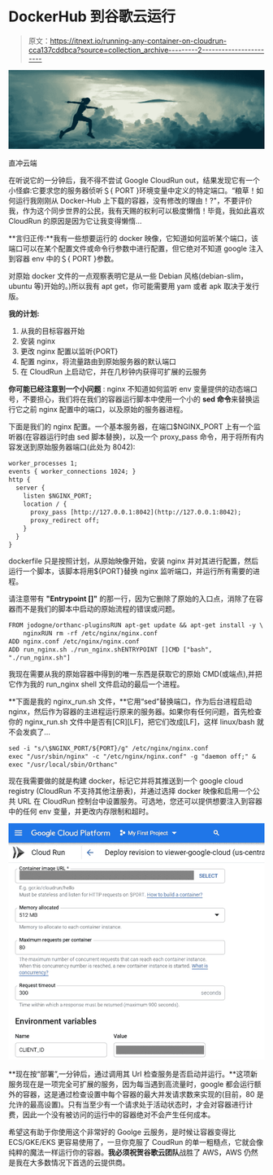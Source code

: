 # DockerHub 到谷歌云运行

> 原文：<https://itnext.io/running-any-container-on-cloudrun-cca137cddbca?source=collection_archive---------2----------------------->

![](img/5cf7a21e2283c83cf3ea159db73906b8.png)

直冲云端

在听说它的一分钟后，我不得不尝试 Google CloudRun out，结果发现它有一个小怪癖:它要求您的服务器侦听＄{ PORT }环境变量中定义的特定端口。“粮草！如何运行我刚刚从 Docker-Hub 上下载的容器，没有修改的理由！?"，不要评价我，作为这个同步世界的公民，我有天赐的权利可以极度懒惰！毕竟，我如此喜欢 CloudRun 的原因是因为它让我变得懒惰…

**言归正传:**我有一些想要运行的 docker 映像，它知道如何监听某个端口，该端口可以在某个配置文件或命令行参数中进行配置，但它绝对不知道 google 注入到容器 env 中的＄{ PORT }参数。

对原始 docker 文件的一点观察表明它是从一些 Debian 风格(debian-slim，ubuntu 等)开始的。)所以我有 apt get，你可能需要用 yam 或者 apk 取决于发行版。

**我的计划:**

1.  从我的目标容器开始
2.  安装 nginx
3.  更改 nginx 配置以监听{PORT}
4.  配置 nginx，将流量路由到原始服务器的默认端口
5.  在 CloudRun 上启动它，并在几秒钟内获得可扩展的云服务

**你可能已经注意到一个小问题** : nginx 不知道如何监听 env 变量提供的动态端口号，不要担心，我们将在我们的容器运行脚本中使用一个小的 **sed 命令**来替换运行它之前 nginx 配置中的端口，以及原始的服务器进程。

下面是我们的 nginx 配置。一个基本服务器，在端口$NGINX_PORT 上有一个监听器(在容器运行时由 sed 脚本替换)，以及一个 proxy_pass 命令，用于将所有内容发送到原始服务器端口(此处为 8042):

```
worker_processes 1;
events { worker_connections 1024; }
http {
  server {
    listen $NGINX_PORT;
    location / {
      proxy_pass [http://127.0.0.1:8042](http://127.0.0.1:8042);
      proxy_redirect off;
    }
  }
}
```

dockerfile 只是按照计划，从原始映像开始，安装 nginx 并对其进行配置，然后运行一个脚本，该脚本将用${PORT}替换 nginx 监听端口，并运行所有需要的进程。

请注意带有 **"Entrypoint []"** 的那一行，因为它删除了原始的入口点，消除了在容器而不是我们的脚本中启动的原始流程的错误或问题。

```
FROM jodogne/orthanc-pluginsRUN apt-get update && apt-get install -y \
    nginxRUN rm -rf /etc/nginx/nginx.conf
ADD nginx.conf /etc/nginx/nginx.conf
ADD run_nginx.sh ./run_nginx.shENTRYPOINT []CMD ["bash", "./run_nginx.sh"]
```

我现在需要从我的原始容器中得到的唯一东西是获取它的原始 CMD(或端点),并把它作为我的 run_nginx shell 文件启动的最后一个进程。

**下面是我的 nginx_run.sh 文件，**它用“sed”替换端口，作为后台进程启动 nginx，然后作为容器的主进程运行原来的服务器。如果你有任何问题，首先检查你的 nginx_run.sh 文件中是否有[CR][LF]，把它们改成[LF]，这样 linux/bash 就不会发疯了…

```
sed -i "s/\$NGINX_PORT/${PORT}/g" /etc/nginx/nginx.conf
exec "/usr/sbin/nginx" -c "/etc/nginx/nginx.conf" -g "daemon off;" &
exec "/usr/local/sbin/Orthanc"
```

现在我需要做的就是构建 docker，标记它并将其推送到一个 google cloud registry (CloudRun 不支持其他注册表)，并通过选择 docker 映像和启用一个公共 URL 在 CloudRun 控制台中设置服务。可选地，您还可以提供想要注入到容器中的任何 env 变量，并更改内存限制和超时。

![](img/7810002be9782ec6fa931918cae0bd32.png)

**现在按“部署”,一分钟后，通过调用其 Url 检查服务是否启动并运行。**这项新服务现在是一项完全可扩展的服务，因为每当遇到高流量时，google 都会运行额外的容器，这是通过检查设置中每个容器的最大并发请求数来实现的(目前，80 是允许的最高设置)。只有当至少有一个请求处于活动状态时，才会对容器进行计费，因此一个没有被访问的运行中的容器绝对不会产生任何成本。

希望这有助于你使用这个非常好的 Goolge 云服务，是时候让容器变得比 ECS/GKE/EKS 更容易使用了，一旦你克服了 CoudRun 的单一粗糙点，它就会像纯粹的魔法一样运行你的容器。**我必须祝贺谷歌云团队**战胜了 AWS，AWS 仍然是我在大多数情况下首选的云提供商。